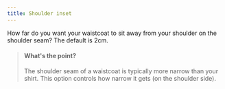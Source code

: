 ```yaml
---
title: Shoulder inset
---
```


How far do you want your waistcoat to sit away from your shoulder on the shoulder seam? The default is 2cm.

> #### What's the point?
> 
> The shoulder seam of a waistcoat is typically more narrow than your shirt. This option controls how narrow it gets (on the shoulder side).